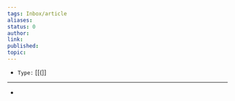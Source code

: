 ```yaml
---
tags: Inbox/article
aliases:
status: 0
author: 
link: 
published: 
topic: 
---
```

- `Type:` [[(]]

---

- 